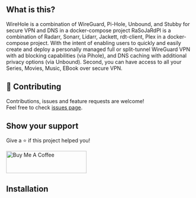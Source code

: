 ## What is this?
WireHole is a combination of WireGuard, Pi-Hole, Unbound, and Stubby for secure VPN and DNS in a docker-compose project
RaSoJaRdPl is a combination of Radarr, Sonarr, Lidarr, Jackett, rdt-client, Plex in a docker-compose project.
With the intent of enabling users to quickly and easily create and deploy a personally managed full or split-tunnel WireGuard VPN with ad blocking capabilities (via Pihole), and DNS caching with additional privacy options (via Unbound).
Second, you can have access to all your Series, Movies, Music, EBook over secure VPN. 
## 🤝 Contributing

Contributions, issues and feature requests are welcome!<br />Feel free to check [issues page](https://github.com/belarbi2733/wirehole-radarr-sonarr/issues). 

## Show your support

Give a ⭐ if this project helped you!

<a href="https://www.buymeacoffee.com/belarbima" target="_blank"><img src="https://cdn.buymeacoffee.com/buttons/v2/default-orange.png" alt="Buy Me A Coffee" style="height: 60px !important;width: 217px !important;" ></a>

## Installation
